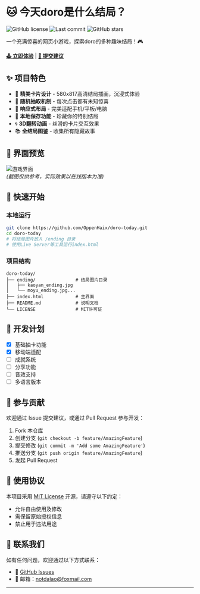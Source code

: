 # 🐱 今天doro是什么结局？

![GitHub license](https://img.shields.io/github/license/OppenHaix/doro-today) 
![Last commit](https://img.shields.io/github/last-commit/OppenHaix/doro-today/master)
![GitHub stars](https://img.shields.io/github/stars/OppenHaix/doro-today?style=social)



一个充满惊喜的网页小游戏，探索doro的多种趣味结局！🎮

**[🕹️ 立即体验](https://pic.sozbk.cn)** | **[🐛 提交建议](https://github.com/OppenHaix/doro-today/issues)**

## ✨ 项目特色

- 🎴 **精美卡片设计** - 580x817高清结局插画，沉浸式体验
- 🎲 **随机抽取机制** - 每次点击都有未知惊喜
- 📱 **响应式布局** - 完美适配手机/平板/电脑
- 💾 **本地保存功能** - 珍藏你的特别结局
- 🌀 **3D翻转动画** - 丝滑的卡片交互效果
- 📚 **全结局图鉴** - 收集所有隐藏故事

## 📸 界面预览

![游戏界面](https://pic.sozbk.cn/preview.png)  
*(截图仅供参考，实际效果以在线版本为准)*

## 🚀 快速开始

### 本地运行
```bash
git clone https://github.com/OppenHaix/doro-today.git
cd doro-today
# 将结局图片放入 /ending 目录
# 使用Live Server等工具运行index.html
```

### 项目结构
```
doro-today/
├── ending/               # 结局图片目录
│   ├── kaoyan_ending.jpg
│   └── moyu_ending.jpg...
├── index.html            # 主界面
├── README.md             # 说明文档
└── LICENSE               # MIT许可证
```

## 🌟 开发计划

- [x] 基础抽卡功能
- [x] 移动端适配
- [ ] 成就系统
- [ ] 分享功能
- [ ] 音效支持
- [ ] 多语言版本

## 🤝 参与贡献

欢迎通过 Issue 提交建议，或通过 Pull Request 参与开发：

1. Fork 本仓库
2. 创建分支 (`git checkout -b feature/AmazingFeature`)
3. 提交修改 (`git commit -m 'Add some AmazingFeature'`)
4. 推送分支 (`git push origin feature/AmazingFeature`)
5. 发起 Pull Request

## 📜 使用协议

本项目采用 [MIT License](LICENSE) 开源，请遵守以下约定：
- 允许自由使用及修改
- 需保留原始授权信息
- 禁止用于违法用途

## 📮 联系我们

如有任何问题，欢迎通过以下方式联系：
- 🐞 [GitHub Issues](https://github.com/OppenHaix/doro-today/issues)
- 📧 邮箱：notdalao@foxmail.com

---